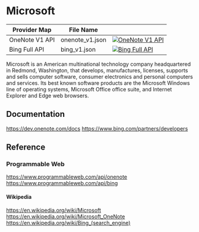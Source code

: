 # Microsoft

| Provider Map   | File Name       |                                                                                                                                                                                                                                      |
|----------------|-----------------|--------------------------------------------------------------------------------------------------------------------------------------------------------------------------------------------------------------------------------------|
| OneNote V1 API | onenote_v1.json | [![OneNote V1 API](https://d233zlhvpze22y.cloudfront.net/github/bitscoopaddbuttonxsmall.png)](https://bitscoop.com/maps/create?source=https://raw.githubusercontent.com/bitscooplabs/provider-maps/master/microsoft/onenote_v1.json) |
| Bing Full API  | bing_v1.json    | [![Bing Full API](https://d233zlhvpze22y.cloudfront.net/github/bitscoopaddbuttonxsmall.png)](https://bitscoop.com/maps/create?source=https://raw.githubusercontent.com/bitscooplabs/provider-maps/master/microsoft/bing_v1.json)     |

Microsoft is an American multinational technology company headquartered in Redmond, Washington, that develops, manufactures, licenses, supports and sells computer software, consumer electronics and personal computers and services. Its best known software products are the Microsoft Windows line of operating systems, Microsoft Office office suite, and Internet Explorer and Edge web browsers.

## Documentation
https://dev.onenote.com/docs
https://www.bing.com/partners/developers

## Reference

### Programmable Web
https://www.programmableweb.com/api/onenote
https://www.programmableweb.com/api/bing

#### Wikipedia
https://en.wikipedia.org/wiki/Microsoft
https://en.wikipedia.org/wiki/Microsoft_OneNote
https://en.wikipedia.org/wiki/Bing_(search_engine)


